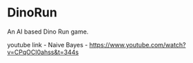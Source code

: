 # DinoRun
An AI based Dino Run game.

youtube link - 
Naive Bayes  -    https://www.youtube.com/watch?v=CPqOCI0ahss&t=344s
